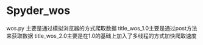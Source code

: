 # Spyder_wos
wos.py 主要是通过模拟浏览器的方式爬取数据
title_wos_1.0主要是通过post方法来获取数据
title_wos_2.0主要是在1.0的基础上加入了多线程的方式加快爬取速度
